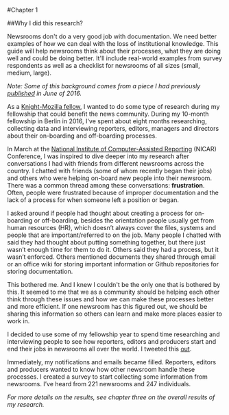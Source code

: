 #Chapter 1

##Why I did this research?

Newsrooms don't do a very good job with documentation. We need better examples of how we can deal with the loss of institutional knowledge. This guide will help newsrooms think about their processes, what they are doing well and could be doing better. It'll include real-world examples from survey respondents as well as a checklist for newsrooms of all sizes (small, medium, large). 

*Note: Some of this background comes from a piece I had previously [published](https://medium.com/@sandhya__k/onboarding-5d0757bdb34d#.dov049or3) in June of 2016.*

As a [Knight-Mozilla fellow](https://opennews.org/what/fellowships/2016meet/), I wanted to do some type of research during my fellowship that could benefit the news community. During my 10-month fellowship in Berlin in 2016, I've spent about eight months researching, collecting data and interviewing reporters, editors, managers and directors about their on-boarding and off-boarding processes. 

In March at the [National Institute of Computer-Assisted Reporting](https://ire.org/conferences/nicar2016/) (NICAR) Conference, I was inspired to dive deeper into my research after conversations I had with friends from different newsrooms across the country. I chatted with friends (some of whom recently began their jobs) and others who were helping on-board new people into their newsroom. There was a common thread among these conversations: **frustration**. Often, people were frustrated because of improper documentation and the lack of a process for when someone left a position or began.

I asked around if people had thought about creating a process for on-boarding or off-boarding, besides the orientation people usually get from human resources (HR), which doesn’t always cover the files, systems and people that are important/referred to on the job. Many people I chatted with said they had thought about putting something together, but there just wasn’t enough time for them to do it. Others said they had a process, but it wasn’t enforced. Others mentioned documents they shared through email or an office wiki for storing important information or Github repositories for storing documentation.

This bothered me. And I knew I couldn't be the only one that is bothered by this. It seemed to me that we as a community should be helping each other think through these issues and how we can make these processes better and more efficient. If one newsroom has this figured out, we should be sharing this information so others can learn and make more places easier to work in.

I decided to use some of my fellowship year to spend time researching and interviewing people to see how reporters, editors and producers start and end their jobs in newsrooms all over the world. I tweeted this [out](https://twitter.com/sandhya__k/status/723514127000449024). 

Immediately, my notifications and emails became filled. Reporters, editors and producers wanted to know how other newsroom handle these processes. I created a survey to start collecting some information from newsrooms. I’ve heard from 221 newsrooms and 247 individuals. 

*For more details on the results, see chapter three on the overall results of my research.*